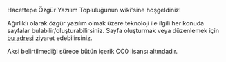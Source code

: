 Hacettepe Özgür Yazılım Topluluğunun wiki'sine hoşgeldiniz!

Ağırlıklı olarak özgür yazılım olmak üzere teknoloji ile ilgili her konuda sayfalar bulabilir/oluşturabilirsiniz. Sayfa oluşturmak veya düzenlemek için [bu adresi](https://github.com/hacettepeoyt/wiki) ziyaret edebilirsiniz.

Aksi belirtilmediği sürece bütün içerik CC0 lisansı altındadır.
